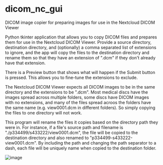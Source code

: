 # dicom_nc_gui
DICOM image copier for preparing images for use in the Nextcloud DICOM Viewer

Python tkinter application that allows you to copy DICOM files and prepares them for use in the Nextcloud DICOM Viewer.
Provide a source directory, destination directory, and (optionally) a comma separated list of extensions to ignore, and
the app will copy the files to the destination directory and rename them so that they have an extension of ".dcm" if
they don't already have that extension.

There is a Preview button that shows what will happen if the Submit button is pressed. This allows you to fine-tune the
extensions to exclude.

The Nextcloud DICOM Viewer expects all DICOM images to be in the same directory and the extensions to be ".dcm". Most 
medical discs have the images spread across multiple folders, some discs have DICOM images with no extensions, and many 
of the files spread acroos the folders have the same name (e.g. view0001.dcm in different folders). So simply copying
the files to one directory will not work.

This program will rename the files it copies based on the directory path they were in. For instance, if a file's source
path and filename is "./p334499/s433222/view0001.dcm", the file will be copied to the destination directory and also
renamed to "p334499-s433222-view0001.dcm". By including the path and changing the path separator to a dash, each file
will be uniquely name when copied to the destination folder.

![image](https://user-images.githubusercontent.com/5542950/181347953-036cc0e5-dc1d-4d96-90cc-bcd66b651ecf.png)

